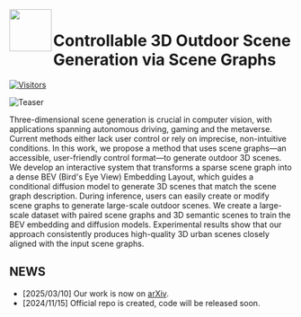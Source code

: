 <img src="https://yuheng.ink/project-page/control-3d-scene/images/logo.png" height="75px" align="left"> 

# Controllable 3D Outdoor Scene Generation via Scene Graphs

[![Visitors](https://api.visitorbadge.io/api/visitors?path=yuheng-control-3d-scene&label=Visitors&countColor=%23fedcba&style=flat&labelStyle=none)](https://visitorbadge.io/status?path=yuheng-control-3d-scene)

![Teaser](https://yuheng.ink/project-page/control-3d-scene/images/teaser.jpg)

Three-dimensional scene generation is crucial in computer vision, with applications spanning autonomous driving, gaming and the metaverse. Current methods either lack user control or rely on imprecise, non-intuitive conditions. In this work, we propose a method that uses scene graphs—an accessible, user-friendly control format—to generate outdoor 3D scenes. We develop an interactive system that transforms a sparse scene graph into a dense BEV (Bird's Eye View) Embedding Layout, which guides a conditional diffusion model to generate 3D scenes that match the scene graph description. During inference, users can easily create or modify scene graphs to generate large-scale outdoor scenes. We create a large-scale dataset with paired scene graphs and 3D semantic scenes to train the BEV embedding and diffusion models. Experimental results show that our approach consistently produces high-quality 3D urban scenes closely aligned with the input scene graphs. 

## NEWS

- [2025/03/10] Our work is now on [arXiv](https://arxiv.org/abs/2503.07152).
- [2024/11/15] Official repo is created, code will be released soon.

